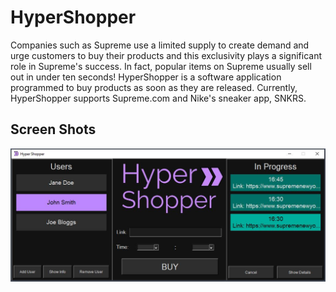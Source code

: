 # HyperShopper

Companies such as Supreme use a limited supply to create demand and urge customers to buy their products and this exclusivity plays a significant role in Supreme's success. In fact, popular items on Supreme usually sell out in under ten seconds! HyperShopper is a software application programmed to buy products as soon as they are released. Currently, HyperShopper supports Supreme.com and Nike's sneaker app, SNKRS. 

## Screen Shots

![image info](./screenshots/showcase-1.jpg)
